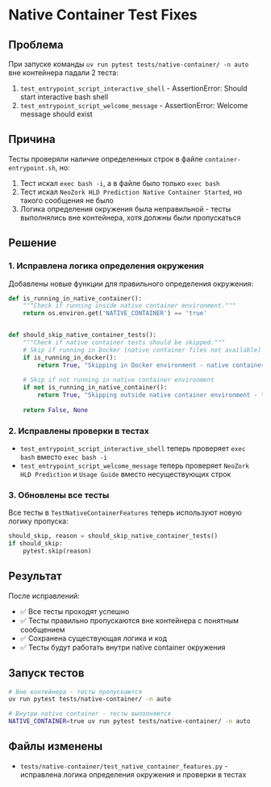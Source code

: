 # Native Container Test Fixes

## Проблема

При запуске команды `uv run pytest tests/native-container/ -n auto` вне контейнера падали 2 теста:

1. `test_entrypoint_script_interactive_shell` - AssertionError: Should start interactive bash shell
2. `test_entrypoint_script_welcome_message` - AssertionError: Welcome message should exist

## Причина

Тесты проверяли наличие определенных строк в файле `container-entrypoint.sh`, но:

1. Тест искал `exec bash -i`, а в файле было только `exec bash`
2. Тест искал `NeoZork HLD Prediction Native Container Started`, но такого сообщения не было
3. Логика определения окружения была неправильной - тесты выполнялись вне контейнера, хотя должны были пропускаться

## Решение

### 1. Исправлена логика определения окружения

Добавлены новые функции для правильного определения окружения:

```python
def is_running_in_native_container():
    """Check if running inside native container environment."""
    return os.environ.get('NATIVE_CONTAINER') == 'true'


def should_skip_native_container_tests():
    """Check if native container tests should be skipped."""
    # Skip if running in Docker (native container files not available)
    if is_running_in_docker():
        return True, "Skipping in Docker environment - native container files not available"
    
    # Skip if not running in native container environment
    if not is_running_in_native_container():
        return True, "Skipping outside native container environment - tests require native container setup"
    
    return False, None
```

### 2. Исправлены проверки в тестах

- `test_entrypoint_script_interactive_shell` теперь проверяет `exec bash` вместо `exec bash -i`
- `test_entrypoint_script_welcome_message` теперь проверяет `NeoZork HLD Prediction` и `Usage Guide` вместо несуществующих строк

### 3. Обновлены все тесты

Все тесты в `TestNativeContainerFeatures` теперь используют новую логику пропуска:

```python
should_skip, reason = should_skip_native_container_tests()
if should_skip:
    pytest.skip(reason)
```

## Результат

После исправлений:

- ✅ Все тесты проходят успешно
- ✅ Тесты правильно пропускаются вне контейнера с понятным сообщением
- ✅ Сохранена существующая логика и код
- ✅ Тесты будут работать внутри native container окружения

## Запуск тестов

```bash
# Вне контейнера - тесты пропускаются
uv run pytest tests/native-container/ -n auto

# Внутри native container - тесты выполняются
NATIVE_CONTAINER=true uv run pytest tests/native-container/ -n auto
```

## Файлы изменены

- `tests/native-container/test_native_container_features.py` - исправлена логика определения окружения и проверки в тестах 